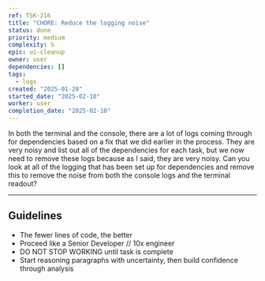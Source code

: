 ```yaml
---
ref: TSK-216
title: "CHORE: Reduce the logging noise"
status: done
priority: medium
complexity: S
epic: ui-cleanup
owner: user
dependencies: []
tags:
  - logs
created: "2025-01-20"
started_date: "2025-02-10"
worker: user
completion_date: "2025-02-10"
---
```


In both the terminal and the console, there are a lot of logs coming through for dependencies based on a fix that we did earlier in the process. They are very noisy and list out all of the dependencies for each task, but we now need to remove these logs because as I said, they are very noisy. Can you look at all of the logging that has been set up for dependencies and remove this to remove the noise from both the console logs and the terminal readout?

---

## Guidelines

- The fewer lines of code, the better
- Proceed like a Senior Developer // 10x engineer
- DO NOT STOP WORKING until task is complete
- Start reasoning paragraphs with uncertainty, then build confidence through analysis
